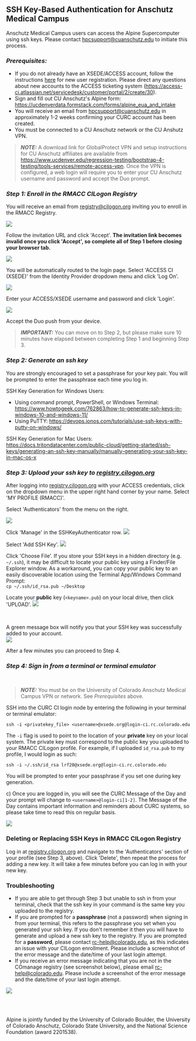 ## SSH Key-Based Authentication for Anschutz Medical Campus 

Anschutz Medical Campus users can access the Alpine Supercomputer using ssh keys. Please contact hpcsupport@cuanschutz.edu to initiate this process.

### *Prerequisites:*
* If you do not already have an XSEDE/ACCESS account, follow the instructions [here]( https://identity.access-ci.org/new-user) for new user registration. Please direct any questions about new accounts to the ACCESS ticketing system (<https://access-ci.atlassian.net/servicedesk/customer/portal/2/create/30>).
* Sign and fill out CU Anschutz's Alpine form: <https://ucdenverdata.formstack.com/forms/alpine_eua_and_intake>
* You will receive an email from <hpcsupport@cuanschutz.edu> in approximately 1-2 weeks confirming your CURC account has been created.
* You must be connected to a CU Anschutz network or the CU Anshutz VPN.

> **_NOTE:_**
A download link for GlobalProtect VPN and setup instructions for CU Anschutz affiliates are available from <https://www.ucdenver.edu/regression-testing/bootstrap-4-testing/tools-services/remote-access-vpn>. 
Once the VPN is configured, a web login will require you to enter your CU Anschutz username and password and accept the Duo prompt.

### *Step 1: Enroll in the RMACC CILogon Registry*

You will receive an email from <registry@cilogon.org> inviting you to enroll in the RMACC Registry. 
<br>

![](./amc-access-images/email_invitation.png)

Follow the invitation URL and click 'Accept'. __The invitation link becomes invalid once you click 'Accept', so complete all of Step 1 before closing your browser tab.__ 

![](./amc-access-images/accept_invitation.png)

You will be automatically routed to the login page. Select 'ACCESS CI (XSEDE)' from the Identity Provider dropdown menu and click 'Log On'.
<br>

![](./amc-access-images/cilogon_identityprovider_access.png)

Enter your ACCESS/XSEDE username and password and click 'Login'.
<br>

![](./amc-access-images/access_credentials.png)
<br>

Accept the Duo push from your device.

> **_IMPORTANT:_** You can move on to Step 2, but please make sure 10 minutes have elapsed between completing Step 1 and beginning Step 3.

### *Step 2: Generate an ssh key*

You are strongly encouraged to set a passphrase for your key pair. You will be prompted to enter the passphrase each time you log in. 

SSH Key Generation for Windows Users: 
- Using command prompt, PowerShell, or Windows Terminal: https://www.howtogeek.com/762863/how-to-generate-ssh-keys-in-windows-10-and-windows-11/
- Using PuTTY: https://devops.ionos.com/tutorials/use-ssh-keys-with-putty-on-windows/

SSH Key Generation for Mac Users: 
https://docs.tritondatacenter.com/public-cloud/getting-started/ssh-keys/generating-an-ssh-key-manually/manually-generating-your-ssh-key-in-mac-os-x


### *Step 3: Upload your ssh key to [registry.cilogon.org](https://registry.cilogon.org/registry/)*

After logging into [registry.cilogon.org](https://registry.cilogon.org/registry/) with your ACCESS 
credentials, click on the dropdown menu in the upper right hand corner by your name. 
Select 'MY PROFILE (RMACC)'.

Select 'Authenticators' from the menu on the right. 
<br>

![](./amc-access-images/menu_options.png)
<br>

Click 'Manage' in the SSHKeyAuthenticator row. 
![](./amc-access-images/manage_sshkeyauthenticator.png)

Select 'Add SSH Key'.
![](./amc-access-images/add_sshkey.png)

Click 'Choose File'. If you store your SSH keys in a hidden directory (e.g. `~/.ssh`), it may be difficult to locate your public key using a Finder/File Explorer window. As a workaround, you can copy your public key to an easily discoverable location using the Terminal App/Windows Command Prompt: <br>`cp ~/.ssh/id_rsa.pub ~/Desktop`
<br>

Locate your __public__ key (`<keyname>.pub`) on your local drive, then click 'UPLOAD'.
![](./amc-access-images/upload_sshkey.png)

<br>

A green message box will notify you that your SSH key was successfully added to your account.
<br>
![](./amc-access-images/sshkeyadded.png)

After a few minutes you can proceed to Step 4.

### *Step 4: Sign in from a terminal or terminal emulator*
<br>

> **_NOTE:_** You must be on the University of Colorado Anschutz Medical Campus VPN or network. See *Prerequisites* above.

SSH into the CURC CI login node by entering the following in your terminal or terminal emulator:
```
ssh -i <privatekey_file> <username>@xsede.org@login-ci.rc.colorado.edu
```
The `-i` flag is used to point to the location of your __private__ key on your local system. The private key must correspond to the public key you uploaded to your RMACC CILogon profile.
For example, if I uploaded `id_rsa.pub` to my profile, I would login as such:
```
ssh -i ~/.ssh/id_rsa lrf20@xsede.org@login-ci.rc.colorado.edu
```

You will be prompted to enter your passphrase if you set one during key generation.


c) Once you are logged in, you will see the CURC Message of the Day and your prompt will change to `<username>@login-ci[1-2]`. The Message of the Day contains important information and reminders about CURC systems, so please take time to read this on regular basis.
<br>

![](./amc-access-images/loginprompt_motd.png)


### Deleting or Replacing SSH Keys in RMACC CILogon Registry

Log in at [registry.cilogon.org](https://registry.cilogon.org/registry/) and navigate to the 'Authenticators' section of your profile (see Step 3, above). Click 'Delete', then repeat the process for adding a new key. It will take a few minutes before you can log in with your new key.


### Troubleshooting

* If you are able to get through Step 3 but unable to ssh in from your terminal, check that the ssh key in your command is the same key you uploaded to the registry.
* If you are prompted for a **__passphrase__** (not a password) when signing in from your terminal, this refers to the passphrase you set when you generated your ssh key. If you don't remember it then you will have to generate and upload a new ssh key to the registry. If you are prompted for a **__password__**, please contact <rc-help@colorado.edu>, as this indicates an issue with your CILogon enrollment. Please include a screenshot of the error message and the date/time of your last login attempt.
* If you receive an error message indicating that you are not in the COmanage registry (see screenshot below), please email <rc-help@colorado.edu>. Please include a screenshot of the error message and the date/time of your last login attempt.

![](./amc-access-images/notregistered_error.png)
<br>

<br>

<br>

Alpine is jointly funded by the University of Colorado Boulder, the University of Colorado Anschutz, Colorado State University, and the National Science Foundation (award 2201538).


